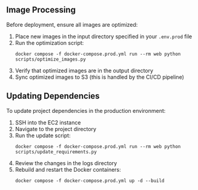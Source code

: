 ## Image Processing

Before deployment, ensure all images are optimized:

1. Place new images in the input directory specified in your `.env.prod` file
2. Run the optimization script:
   ```
   docker compose -f docker-compose.prod.yml run --rm web python scripts/optimize_images.py
   ```
3. Verify that optimized images are in the output directory
4. Sync optimized images to S3 (this is handled by the CI/CD pipeline)

## Updating Dependencies

To update project dependencies in the production environment:

1. SSH into the EC2 instance
2. Navigate to the project directory
3. Run the update script:
   ```
   docker compose -f docker-compose.prod.yml run --rm web python scripts/update_requirements.py
   ```
4. Review the changes in the logs directory
5. Rebuild and restart the Docker containers:
   ```
   docker compose -f docker-compose.prod.yml up -d --build
   ```
